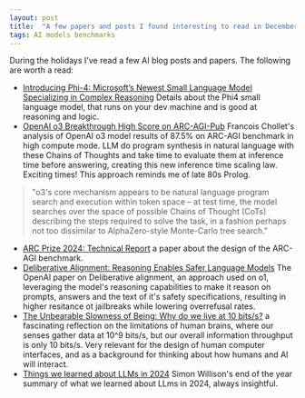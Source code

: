 ```yaml
---
layout: post
title:  "A few papers and posts I found interesting to read in December"
tags: AI models benchmarks
---
```


During the holidays I've read a few AI blog posts and papers. The following are worth a read:
* [Introducing Phi-4: Microsoft’s Newest Small Language Model Specializing in Complex Reasoning](https://techcommunity.microsoft.com/blog/aiplatformblog/introducing-phi-4-microsoft%E2%80%99s-newest-small-language-model-specializing-in-comple/4357090) Details about the Phi4 small language model, that runs on your dev machine and is good at reasoning and logic.
* [OpenAI o3 Breakthrough High Score on ARC-AGI-Pub](https://arcprize.org/blog/oai-o3-pub-breakthrough) Francois Chollet's analysis of OpenAI o3 model results of 87.5% on ARC-AGI benchmark in high compute mode. LLM do program synthesis in natural language with these Chains of Thoughts and take time to evaluate them at inference time before answering, creating this new inference time scaling law. Exciting times! This approach reminds me of late 80s Prolog.
> "o3's core mechanism appears to be natural language program search and execution within token space – at test time, the model searches over the space of possible Chains of Thought (CoTs) describing the steps required to solve the task, in a fashion perhaps not too dissimilar to AlphaZero-style Monte-Carlo tree search."
* [ARC Prize 2024: Technical Report](https://arcprize.org/media/arc-prize-2024-technical-report.pdf) a paper about the design of the ARC-AGI benchmark.
* [Deliberative Alignment: Reasoning Enables Safer Language Models](https://arxiv.org/abs/2412.16339) The OpenAI paper on Deliberative alignment, an approach used on o1, leveraging the model's reasoning capabilities to make it reason on prompts, answers and the text of it's safety specifications, resulting in higher resitance ot jailbreaks while lowering overrefusal rates.
* [The Unbearable Slowness of Being: Why do we live at 10 bits/s?](https://arxiv.org/abs/2408.10234) a fascinating reflection on the limitations of human brains, where our senses gather data at 10^9 bits/s, but our overall information throughput is only 10 bits/s. Very relevant for the design of human computer interfaces, and as a background for thinking about how humans and AI will interact.
* [Things we learned about LLMs in 2024](https://simonwillison.net/2024/Dec/31/llms-in-2024/) Simon Willison's end of the year summary of what we learned about LLms in 2024, always insightful.



